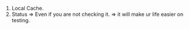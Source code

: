 1. Local Cache. 
2. Status => Even if you are not checking it. => it will make ur life easier on testing. 

